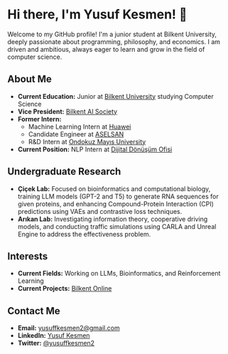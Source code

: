# Hi there, I'm Yusuf Kesmen! 👋

Welcome to my GitHub profile! I'm a junior student at Bilkent University, deeply passionate about programming, philosophy, and economics. I am driven and ambitious, always eager to learn and grow in the field of computer science.

## About Me
- **Current Education:** Junior at [Bilkent University](https://www.bilkent.edu.tr/) studying Computer Science
- **Vice President:** [Bilkent AI Society](https://bilkentai.com/)
- **Former Intern:** 
  - Machine Learning Intern at [Huawei](https://www.huawei.com/)
  - Candidate Engineer at [ASELSAN](https://www.aselsan.com.tr/)
  - R&D Intern at [Ondokuz Mayıs University](https://www.omu.edu.tr/)
- **Current Position:** NLP Intern at [Dijital Dönüşüm Ofisi](https://cbddo.gov.tr/)

## Undergraduate Research
- **Çiçek Lab:** Focused on bioinformatics and computational biology, training LLM models (GPT-2 and T5) to generate RNA sequences for given proteins, and enhancing Compound-Protein Interaction (CPI) predictions using VAEs and contrastive loss techniques.
- **Arıkan Lab:** Investigating information theory, cooperative driving models, and conducting traffic simulations using CARLA and Unreal Engine to address the effectiveness problem.

## Interests
- **Current Fields:** Working on LLMs, Bioinformatics, and Reinforcement Learning
- **Current Projects:** [Bilkent Online](http://bilkent.online/)

## Contact Me
- **Email:** [yusuffkesmen2@gmail.com](mailto:yusuffkesmen2@gmail.com)
- **LinkedIn:** [Yusuf Kesmen](https://www.linkedin.com/in/yusuf-kesmen-0a5178224/)
- **Twitter:** [@yusuffkesmen2](https://twitter.com/yusuffkesmen2)
